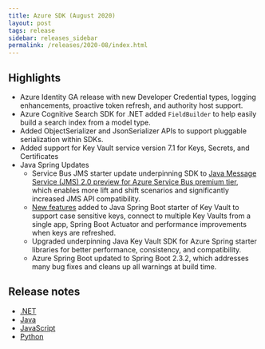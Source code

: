 ```yaml
---
title: Azure SDK (August 2020)
layout: post
tags: release
sidebar: releases_sidebar
permalink: /releases/2020-08/index.html
---
```


## Highlights

* Azure Identity GA release with new Developer Credential types, logging enhancements, proactive token refresh, and authority host support.
* Azure Cognitive Search SDK for .NET added `FieldBuilder` to help easily build a search index from a model type.
* Added ObjectSerializer and JsonSerializer APIs to support pluggable serialization within SDKs.
* Added support for Key Vault service version 7.1 for Keys, Secrets, and Certificates
* Java Spring Updates
   - Service Bus JMS starter update underpinning SDK to [Java Message Service (JMS) 2.0 preview for Azure Service Bus premium tier](https://azure.microsoft.com/blog/announcing-preview-of-java-message-service-2-over-amqp-on-azure-service-bus/), which enables more lift and shift scenarios and significantly increased JMS API compatibility.
   - [New features](https://github.com/Azure/azure-sdk-for-java/blob/main/sdk/spring/azure-spring-boot-starter-keyvault-secrets/README.md) added to Java Spring Boot starter of Key Vault to support case sensitive keys, connect to multiple Key Vaults from a single app, Spring Boot Actuator and performance improvements when keys are refreshed.
   - Upgraded underpinning Java Key Vault SDK for Azure Spring starter libraries for better performance, consistency, and compatibility.
   - Azure Spring Boot updated to Spring Boot 2.3.2, which addresses many bug fixes and cleans up all warnings at build time.

## Release notes

* [.NET](dotnet.md)
* [Java](java.md)
* [JavaScript](js.md)
* [Python](python.md)
